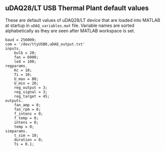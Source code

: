 ## uDAQ28/LT USB Thermal Plant default values

These are default values of uDAQ28/LT device that are
loaded into MATLAB at startup in `uDAQ_variables.mat` file.
Variable names are sorted alphabetically as they are seen
after MATLAB workspace is set.

```
baud = 256000;
com = '/dev/ttyUSB0,uDAQ_output.txt'
inputs.
    bulb = 20;
    fan = 6000;
    led = 100;
regparams.
    Kc = 10;
    Ti = 10;
    U_max = 80;
    U_min = 20;
    reg_output = 3;
    reg_signal = 3;
    reg_target = 45;
outputs.
    fan_amp = 0;
    fan_rpm = 0;
    f_intens = 0;
    f_temp = 0;
    intens = 0;
    temp = 0;
simparams.
    t_sim = 10;
    duration = 0;
    Ts = 0.1;
```
